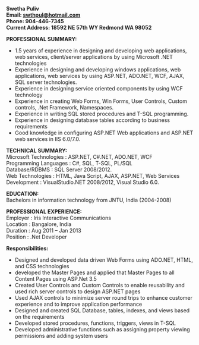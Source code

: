 **Swetha Puliv**  
**Email: swthpul@hotmail.com**  
**Phone: 904-446-7345**  
**Current Address: 18592 NE 57th WY Redmond WA 98052**

**PROFESSIONAL SUMMARY:**  
- 1.5 years of experience in designing and developing web applications, web services, client/server applications by using Microsoft .NET technologies 
- Experience in designing and developing windows applications, web applications, web services by using ASP.NET, ADO.NET, WCF, AJAX, SQL server technologies. 
- Experience in designing service oriented components by using WCF technology 
- Experience in creating Web Forms, Win Forms, User Controls, Custom controls, .Net Framework, Namespaces. 
- Experience in writing SQL stored procedures and T-SQL programming. 
- Experience in designing database tables according to business requirements 
- Good knowledge in configuring ASP.NET Web applications and ASP.NET web services in IIS 6.0/7.0.

**TECHNICAL SUMMARY:**  
Microsoft Technologies       : ASP.NET, C#.NET, ADO.NET, WCF    
Programming Languages    : C#, SQL, T-SQL, PL/SQL   
Database/RDBMS                  :  SQL Server 2008/2012.   
Web Technologies      	    : HTML, Java Script, AJAX, ASP.NET, Web Services        
Development                        : VisualStudio.NET 2008/2012, Visual Studio 6.0.   

**EDUCATION:**  
Bachelors in information technology from JNTU, India (2004-2008)

**PROFESSIONAL EXPERIENCE:**   
Employer   : Iris Interactive Communications  
Location     : Bangalore, India  
Duration    : Aug 2011 – Jan 2013  
Position     : .Net Developer  

**Responsibilities:**
- Designed and developed data driven Web Forms using ADO.NET, HTML, and CSS technologies
- developed the Master Pages and applied that Master Pages to all Content Pages using ASP.Net 3.5
- Created User Controls and Custom Controls to enable reusability and used rich server controls to design ASP.NET pages
- Used AJAX controls to minimize server round trips to enhance customer experience and to improve application performance
- Designed and created SQL Database, tables, indexes, and views based on the requirements
- Developed stored procedures, functions, triggers, views in T-SQL
- Developed administrative functions such as assigning property viewing permissions and adding system users
